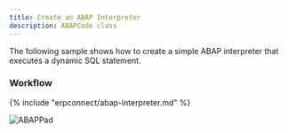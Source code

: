 ```yaml
---
title: Create an ABAP Interpreter
description: ABAPCode class
---
```


The following sample shows how to create a simple ABAP interpreter that executes a dynamic SQL statement.<br>

### Workflow

{% include "erpconnect/abap-interpreter.md" %}

![ABAPPad]( site:assets/images/erpconnect/AbapPad.png)
